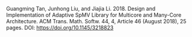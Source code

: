 Guangming Tan, Junhong Liu, and Jiajia Li. 2018. Design and Implementation of Adaptive SpMV Library for Multicore and Many-Core Architecture. ACM Trans. Math. Softw. 44, 4, Article 46 (August 2018), 25 pages. DOI: https://doi.org/10.1145/3218823

